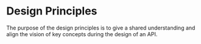 # Design Principles
The purpose of the design principles is to give a shared
understanding and align the vision of key concepts during
the design of an API.
